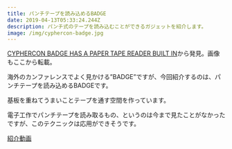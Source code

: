 ```yaml
---
title: パンチテープを読み込めるBADGE
date: 2019-04-13T05:33:24.244Z
description: パンチ式のテープを読み込むことができるガジェットを紹介します。
image: /img/cyphercon-badge.jpg
---
```

[CYPHERCON BADGE HAS A PAPER TAPE READER BUILT IN](https://hackaday.com/2019/04/12/cyphercon-badge-has-a-paper-tape-reader-built-in/)から発見。画像もここから転載。

海外のカンファレンスでよく見かける”BADGE”ですが、今回紹介するのは、パンチテープを読み込めるBADGEです。

基板を重ねてうまいことテープを通す空間を作っています。

電子工作でパンチテープを読み取るもの、というのは今まで見たことがなかったですが、このテクニックは応用ができそうです。

[紹介動画](https://www.youtube.com/watch?v=0hTXV7WTQjE)
